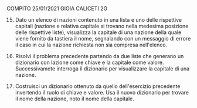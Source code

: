 COMPITO 25/01/2021      GIOIA CALICETI 2G

15) Dato un elenco di nazioni contenuto in una lista e uno delle rispettive capitali (nazione e relativa capitale si trovano nella medesima posizione delle rispettive liste), visualizza la capitale di una nazione della quale viene fornito da tastiera il nome, segnalando con un messaggio di errore il caso in cui la nazione richiesta non sia compresa nell'elenco.

16) Risolvi il problema precedente partendo da due liste che generano un dizionario con lazione come chiave e la capitale come valore. Successivamete interroga il dizionario per visualizzare la capitale di una nazione.

17) Costruisci un dizionario ottenuto da quello dell'esercizio precedente invertendo il ruolo di chiave e valore. Usa il nuovo dizionario per trovare il nome della nazione, noto il nome della capitale.
